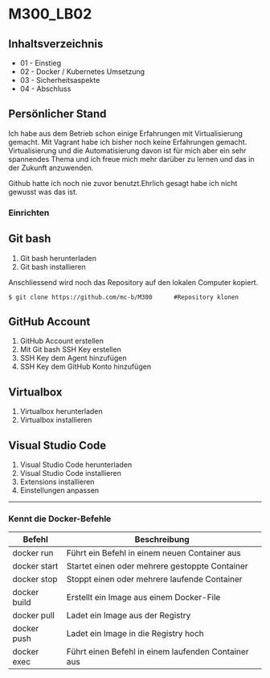 # M300_LB02

## Inhaltsverzeichnis

-   01 - Einstieg
-   02 - Docker / Kubernetes Umsetzung
-   03 - Sicherheitsaspekte
-   04 - Abschluss

## Persönlicher Stand

Ich habe aus dem Betrieb schon einige Erfahrungen mit Virtualisierung gemacht.
Mit Vagrant habe ich bisher noch keine Erfahrungen gemacht.
Virtualisierung und die Automatisierung davon ist für mich aber ein sehr spannendes Thema und ich 
freue mich mehr darüber zu lernen und das in der Zukunft anzuwenden.

Github hatte ich noch nie zuvor benutzt.Ehrlich gesagt habe ich nicht gewusst was das ist.
### Einrichten

## Git bash

1. Git bash herunterladen 
2. Git bash installieren

Anschliessend wird noch das Repository auf den lokalen Computer kopiert.
```
$ git clone https://github.com/mc-b/M300      #Repository klonen
 ```
  
## GitHub Account

1. GitHub Account erstellen
2. Mit Git bash SSH Key erstellen
3. SSH Key dem Agent hinzufügen
4. SSH Key dem GitHub Konto hinzufügen

## Virtualbox

1. Virtualbox herunterladen
2. Virtualbox installieren

## Visual Studio Code

1. Visual Studio Code herunterladen
2. Visual Studio Code installieren
3. Extensions installieren
4. Einstellungen anpassen


---

### Kennt die Docker-Befehle

| Befehl       | Beschreibung                                       |
| ------------ | -------------------------------------------------- |
| docker run   | Führt ein Befehl in einem neuen Container aus      |
| docker start | Startet einen oder mehrere gestoppte Container     |
| docker stop  | Stoppt einen oder mehrere laufende Container       |
| docker build | Erstellt ein Image aus einem Docker-File           |
| docker pull  | Ladet ein Image aus der Registry                   |
| docker push  | Ladet ein Image in die Registry hoch               |
| docker exec  | Führt einen Befehl in einem laufenden Container aus |
